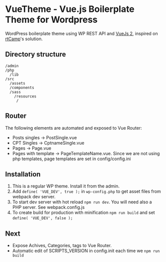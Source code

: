 
# VueTheme - Vue.js Boilerplate Theme for Wordpress
WordPress boilerplate theme using WP REST API and [VueJs 2](http://vuejs.org), inspired on [rtCamp](https://github.com/rtCamp/VueTheme)'s solution.

## Directory structure
```
/admin
/php
  /lib
/src
  /assets
  /components
  /sass
    /resources
     /
```

## Router
The following elements are automated and exposed to Vue Router:
* Posts singles -> PostSingle.vue 
* CPT Singles -> CptnameSingle.vue
* Pages -> Page.vue
* Pages with template -> PageTemplateName.vue. Since we are not using php templates, page templates are set in config/config.ini

## Installation
1. This is a regular WP theme. Install it from the admin.
2. Add `define( 'VUE_DEV', true );` in `wp-config.php` to get asset files from webpack dev server.
3. To start dev server with hot reload `npm run dev`. You will need also a PHP server. See webpack.config.js
5. To create build for production with minification `npm run build` and set `define( 'VUE_DEV', false );`

## Next
* Expose Achives, Categories, tags to Vue Router.
* Automatic edit of SCRIPTS_VERSION in config.init each time we `npm run build`
